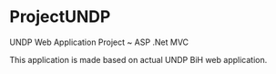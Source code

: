 # ProjectUNDP
UNDP Web Application Project ~ ASP .Net MVC

This application is made based on actual UNDP BiH web application.
